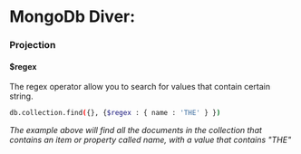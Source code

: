 # MongoDb Diver:

### Projection

#### $regex
The regex operator allow you to search for values that contain certain string.

```sh
db.collection.find({}, {$regex : { name : 'THE' } })
```
*The example above will find all the documents in the collection that contains an item or property called name, with a value that contains "THE"*
